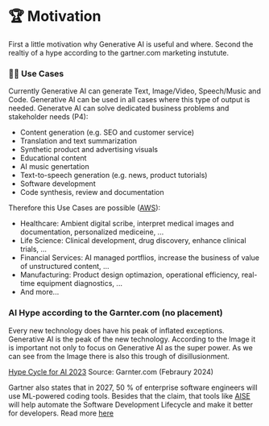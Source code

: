 # 🏆 Motivation

First a little motivation why Generative AI is useful and where. Second the realtiy of a hype according to the gartner.com marketing instutute.

### 👋🏼 Use Cases

Currently Generative AI can generate Text, Image/Video, Speech/Music and Code. Generative AI can be used in all cases where this type of output is needed. Generatve AI can solve dedicated business problems and stakeholder needs (P4):

- Content generation (e.g. SEO and customer service)
- Translation and text summarization
- Synthetic product and advertising visuals
- Educational content
- AI music genertation
- Text-to-speech generation (e.g. news, product tutorials)
- Software development
- Code synthesis, review and documentation

Therefore this Use Cases are possible ([AWS](https://aws.amazon.com/generative-ai/use-cases/)):

- Healthcare: Ambient digital scribe, interpret medical images and documentation, personalized mediceine, ...
- Life Science: Clinical development, drug discovery, enhance clinical trials, ...
- Financial Services: AI managed portflios, increase the business of value of unstructured content, ...
- Manufacturing: Product design optimazion, operational efficiency, real-time equipment diagnostics, ...
- And more...

### AI Hype according to the Garnter.com (no placement)

Every new technology does have his peak of inflated exceptions. Generative AI is the peak of the new technology. According to the Image it is important not only to focus on Generative AI as the super power. As we can see from the Image there is also this trough of disillusionment.

[Hype Cycle for AI 2023](./images/motivation/swe-hc-image.png)
Source: Garnter.com (Febraury 2024)

Gartner also states that in 2027, 50 % of enterprise software engineers will use ML-powered coding tools. Besides that the claim, that tools like [AISE](https://www.gartner.com/en/webinar/489110/1145545) will help automate the Software Development Lifecycle and make it better for developers. Read more [here](https://www.gartner.com/en/newsroom/press-releases/2023-11-28-gartner-hype-cycle-shows-ai-practices-and-platform-engineering-will-reach-mainstream-adoption-in-software-engineering-in-two-to-five-years)
